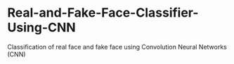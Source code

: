 # Real-and-Fake-Face-Classifier-Using-CNN
Classification of real face and fake face using Convolution Neural Networks (CNN)
